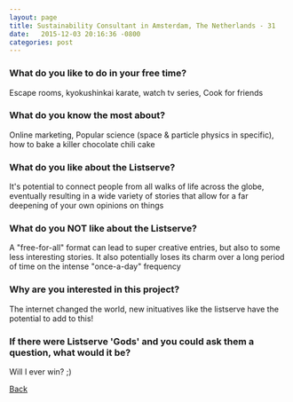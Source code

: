 ```yaml
---
layout: page
title: Sustainability Consultant in Amsterdam, The Netherlands - 31
date:   2015-12-03 20:16:36 -0800
categories: post
---
```


### What do you like to do in your free time?
<p>Escape rooms, kyokushinkai karate, watch tv series, Cook for friends</p>

### What do you know the most about?
<p>Online marketing, Popular science (space & particle physics in specific), how to bake a killer chocolate chili cake</p>

### What do you like about the Listserve?
<p>It's potential to connect people from all walks of life across the globe, eventually resulting in a wide variety of stories that allow for a far deepening of your own opinions on things</p>

### What do you NOT like about the Listserve?
<p>A "free-for-all" format can lead to super creative entries, but also to some less interesting stories. It also potentially loses its charm over a long period of time on the intense "once-a-day" frequency</p>

### Why are you interested in this project?
<p>The internet changed the world, new inituatives like the listserve have the potential to add to this!</p>

### If there were Listserve 'Gods' and you could ask them a question, what would it be?
<p>Will I ever win? ;)</p>

[Back][1]

[1]: /responders/all